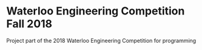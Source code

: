# Waterloo Engineering Competition Fall 2018
Project part of the 2018 Waterloo Engineering Competition for programming

